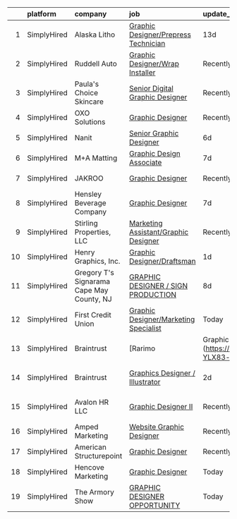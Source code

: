 

|    | platform    | company                                   | job                                                                                                                                                | update_time   | location                 |
|---:|:------------|:------------------------------------------|:---------------------------------------------------------------------------------------------------------------------------------------------------|:--------------|:-------------------------|
|  1 | SimplyHired | Alaska Litho                              | [Graphic Designer/Prepress Technician](https://www.simplyhired.com/job/3ULa4imvp4mJHt64eMWGwsJStzLC-AxebGFvqlzicJmMP3jJlGSBOQ?q=graphic+designer)  | 13d           | Juneau, AK               |
|  2 | SimplyHired | Ruddell Auto                              | [Graphic Designer/Wrap Installer](https://www.simplyhired.com/job/ajBuBy_i5ox-3IxXVO1Z0h4bkN1J6RZN4kDRj4Q2JSc_MWJ3RHVkbQ?q=graphic+designer)       | Recently      | Port Angeles, WA         |
|  3 | SimplyHired | Paula's Choice Skincare                   | [Senior Digital Graphic Designer](https://www.simplyhired.com/job/bijPNlFtUhpXGfL_ZQ6SQODWWALt2m7wiFeB_8sd1fiSpeSnzqA_1Q?q=graphic+designer)       | Recently      | Seattle, WA              |
|  4 | SimplyHired | OXO Solutions                             | [Graphic Designer](https://www.simplyhired.com/job/BXUyWLRJM5GqlXxmpwBw-g_A_qs7M6-f7IDZTvQqqHxFROKtKw3p1Q?q=graphic+designer)                      | Recently      | Adobe, AZ                |
|  5 | SimplyHired | Nanit                                     | [Senior Graphic Designer](https://www.simplyhired.com/job/LovbDEs6pnZipJp1HYfEnJFZ8VfTzNUkTtJ-kv22gUM-v7BOMfN16A?q=graphic+designer)               | 6d            | New York, NY             |
|  6 | SimplyHired | M+A Matting                               | [Graphic Design Associate](https://www.simplyhired.com/job/nip0kECI2ukX7JbSVP3lvaA0XBDBSfMXI5P2b0ZUYyGn3ddKqeUHvQ?q=graphic+designer)              | 7d            | LaGrange, GA             |
|  7 | SimplyHired | JAKROO                                    | [Graphic Designer](https://www.simplyhired.com/job/U250jerUIen9lzt8xO5mSP_4I_fd5CEs39UoHSfJUoCjVkJ-yhjvIA?q=graphic+designer)                      | Recently      | La Crosse, WI            |
|  8 | SimplyHired | Hensley Beverage Company                  | [Graphic Designer](https://www.simplyhired.com/job/eMFAqfN5jeVQMkNkRVEZcV7Ax5fBDskH6LHlL51u9fzGo_jtRY53Vw?q=graphic+designer)                      | 7d            | Phoenix, AZ              |
|  9 | SimplyHired | Stirling Properties, LLC                  | [Marketing Assistant/Graphic Designer](https://www.simplyhired.com/job/X_PXayEsp8oy1Ak6NRKvXxPx_4rL5xm8YNB9lfsCPrkGH77aKtyFCA?q=graphic+designer)  | Recently      | Lafayette, LA            |
| 10 | SimplyHired | Henry Graphics, Inc.                      | [Graphic Designer/Draftsman](https://www.simplyhired.com/job/D7ee7pS2FKFT9kTLbcmA58cu0v-8R4k4xM_5yAsHcIeNPrHt5ZFnMg?q=graphic+designer)            | 1d            | Remote                   |
| 11 | SimplyHired | Gregory T's Signarama Cape May County, NJ | [GRAPHIC DESIGNER / SIGN PRODUCTION](https://www.simplyhired.com/job/Gmj3bFKnWAcOs3Ct2CUz0JBmONaL0id2moQ9ldQm194AMsJX8NHwiQ?q=graphic+designer)    | 8d            | Hammonton, NJ            |
| 12 | SimplyHired | First Credit Union                        | [Graphic Designer/Marketing Specialist](https://www.simplyhired.com/job/wmHGh1BkTH93GgxcNRz57crNrllPl-MjCLXVCLBr4rP_jThGbk3FgQ?q=graphic+designer) | Today         | Chandler, AZ             |
| 13 | SimplyHired | Braintrust                                | [Rarimo | Graphic / Content Designer](https://www.simplyhired.com/job/4KQQklClMc4LQhGvTH_pjmDVbtSrr_t0tfN3iYa5ef-YLX83-ksnEw?q=graphic+designer)   | Today         | San Francisco, CA        |
| 14 | SimplyHired | Braintrust                                | [Graphics Designer / Illustrator](https://www.simplyhired.com/job/ahBAyOJ3mU0GWQj94oifVDIUyTQlmbbze2iiKO3kji3rJs3PbsVTNg?q=graphic+designer)       | 2d            | San Francisco, CA        |
| 15 | SimplyHired | Avalon HR LLC                             | [Graphic Designer II](https://www.simplyhired.com/job/w_UbE--5NGaMhikPq4Mc5VbhU4XxD2WvKIwm2fitfhOOtqbAnKzC7g?q=graphic+designer)                   | Recently      | Phoenix, AZ +4 locations |
| 16 | SimplyHired | Amped Marketing                           | [Website Graphic Designer](https://www.simplyhired.com/job/lVDYlWLcnH2Q3Tsjz5gz9yXKvUmT5Kj5Mv0NUy8KyLRgv9aNkg0kcQ?q=graphic+designer)              | Recently      | Tucson, AZ               |
| 17 | SimplyHired | American Structurepoint                   | [Graphic Designer](https://www.simplyhired.com/job/d5oEDTmd8ddvnkPUsMxhgO3hejHj_lT1yn78R3CCKG2Rnopc5685PA?q=graphic+designer)                      | Recently      | Indianapolis, IN         |
| 18 | SimplyHired | Hencove Marketing                         | [Graphic Designer](https://www.simplyhired.com/job/dfsNySMZS_aeZGF6wQJoteqXuJpPlehyeUokUFmyapanSyKIpZHiEw?q=graphic+designer)                      | Today         | Remote                   |
| 19 | SimplyHired | The Armory Show                           | [GRAPHIC DESIGNER OPPORTUNITY](https://www.simplyhired.com/job/y9tbhJ-5WWv--5NICMxFvUvZIRpRNrgp520KdD_JHMbXa_kvW2TNAg?q=graphic+designer)          | Today         | New York, NY             |